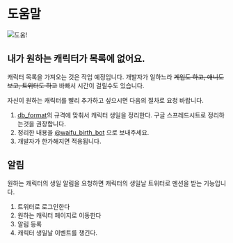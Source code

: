 # 도움말

![도움!](/static/help.jpg)

## 내가 원하는 캐릭터가 목록에 없어요.

캐릭터 목록을 가져오는 것은 작업 예정입니다.
개발자가 일하느라 ~~게임도 하고, 애니도 보고, 트위터도 하고~~ 바빠서 시간이 걸릴수도 있습니다.

자신이 원하는 캐릭터를 빨리 추가하고 싶으시면 다음의 절차로 요청 바랍니다.

1. [db_format][db_format]의 규격에 맞춰서 캐릭터 생일을 정리한다.
구글 스프레드시트로 정리하는것을 권장합니다. 
2. 정리한 내용을 [@waifu\_birth\_bot](https://twitter.com/waifu_birth_bot) 으로 보내주세요.
3. 개발자가 한가해지면 적용됩니다.


## 알림
원하는 캐릭터의 생일 알림을 요청하면 캐릭터의 생일날 트위터로 멘션을 받는 기능입니다.

1. 트위터로 로그인한다
2. 원하는 캐릭터 페이지로 이동한다
3. 알림 등록
4. 캐릭터 생일날 이벤트를 챙긴다.


[db_format]: https://docs.google.com/spreadsheets/d/1f1D-zOS20K6Iq7INGs0be1-AJhc7yGxp5R60CLrl61Q/edit?usp=sharing

